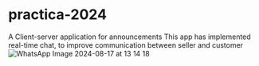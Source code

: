 # practica-2024
A Client-server application for announcements
This app has implemented real-time chat, to improve communication between seller and customer
![WhatsApp Image 2024-08-17 at 13 14 18](https://github.com/user-attachments/assets/da2a8c3d-e923-4ccf-af73-143fa68f81a0)
